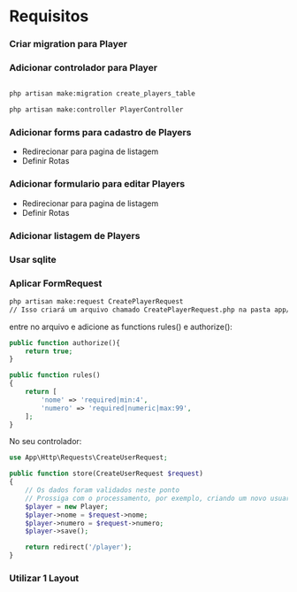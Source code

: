 # Requisitos

### Criar migration para Player
### Adicionar controlador para Player
```bash

php artisan make:migration create_players_table

php artisan make:controller PlayerController

```
### Adicionar forms para cadastro de Players
* Redirecionar para pagina de listagem
* Definir Rotas

### Adicionar formulario para editar Players
* Redirecionar para pagina de listagem
* Definir Rotas

### Adicionar listagem de Players
### Usar sqlite
### Aplicar FormRequest
```bash
php artisan make:request CreatePlayerRequest
// Isso criará um arquivo chamado CreatePlayerRequest.php na pasta app/Http/Requests.
```
entre no arquivo e adicione as functions rules() e authorize():

```php
public function authorize(){
    return true;
}

public function rules()
{
    return [
        'nome' => 'required|min:4',
        'numero' => 'required|numeric|max:99',
    ];
}
```

No seu controlador:

```php
use App\Http\Requests\CreateUserRequest;

public function store(CreateUserRequest $request)
{
    // Os dados foram validados neste ponto
    // Prossiga com o processamento, por exemplo, criando um novo usuario
    $player = new Player;
    $player->nome = $request->nome;
    $player->numero = $request->numero;
    $player->save();

    return redirect('/player');
}

```
### Utilizar 1 Layout